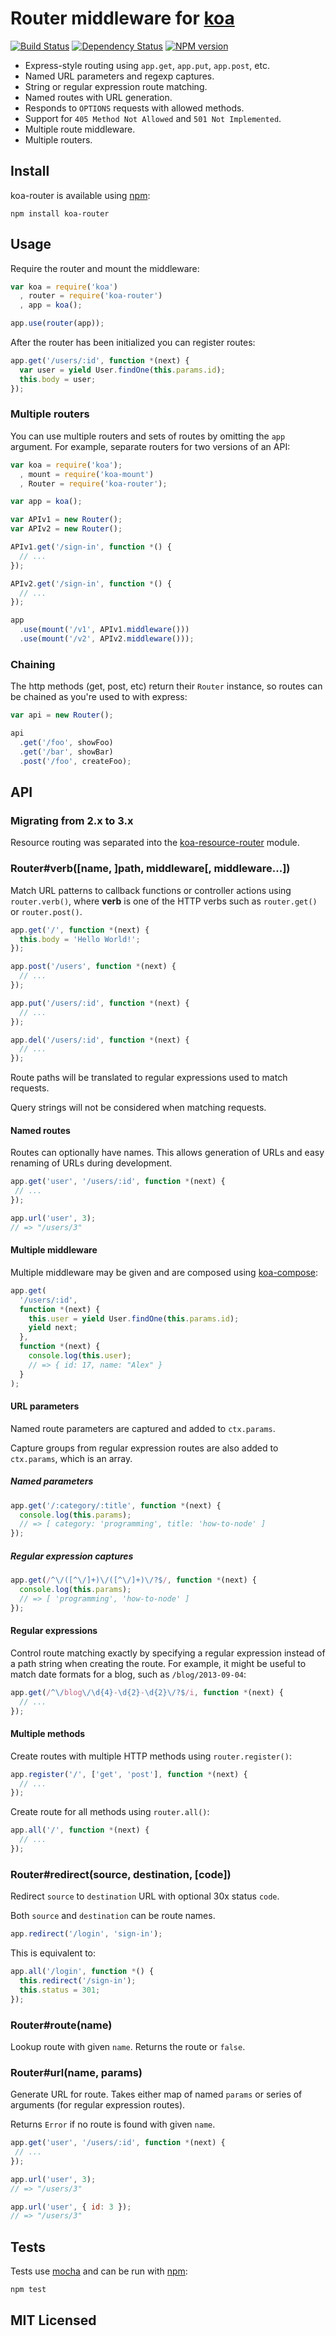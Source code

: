 # Router middleware for [koa](https://github.com/koajs/koa)

[![Build Status](https://secure.travis-ci.org/alexmingoia/koa-router.png)](http://travis-ci.org/alexmingoia/koa-router)
[![Dependency Status](https://david-dm.org/alexmingoia/koa-router.png)](http://david-dm.org/alexmingoia/koa-router)
[![NPM version](https://badge.fury.io/js/koa-router.png)](http://badge.fury.io/js/koa-router)

* Express-style routing using `app.get`, `app.put`, `app.post`, etc.
* Named URL parameters and regexp captures.
* String or regular expression route matching.
* Named routes with URL generation.
* Responds to `OPTIONS` requests with allowed methods.
* Support for `405 Method Not Allowed` and `501 Not Implemented`.
* Multiple route middleware.
* Multiple routers.

## Install

koa-router is available using [npm](https://npmjs.org):

```
npm install koa-router
```

## Usage

Require the router and mount the middleware:

```javascript
var koa = require('koa')
  , router = require('koa-router')
  , app = koa();

app.use(router(app));
```

After the router has been initialized you can register routes:

```javascript
app.get('/users/:id', function *(next) {
  var user = yield User.findOne(this.params.id);
  this.body = user;
});
```

### Multiple routers

You can use multiple routers and sets of routes by omitting the `app`
argument. For example, separate routers for two versions of an API:

```javascript
var koa = require('koa');
  , mount = require('koa-mount')
  , Router = require('koa-router');

var app = koa();

var APIv1 = new Router();
var APIv2 = new Router();

APIv1.get('/sign-in', function *() {
  // ...
});

APIv2.get('/sign-in', function *() {
  // ...
});

app
  .use(mount('/v1', APIv1.middleware()))
  .use(mount('/v2', APIv2.middleware()));
```

### Chaining

The http methods (get, post, etc) return their `Router` instance,
so routes can be chained as you're used to with express:

```js
var api = new Router();

api
  .get('/foo', showFoo)
  .get('/bar', showBar)
  .post('/foo', createFoo);
```

## API

### Migrating from 2.x to 3.x

Resource routing was separated into the
[koa-resource-router](https://github.com/alexmingoia/koa-resource-router)
module.

### Router#verb([name, ]path, middleware[, middleware...])

Match URL patterns to callback functions or controller actions using `router.verb()`,
where **verb** is one of the HTTP verbs such as `router.get()` or `router.post()`.

```javascript
app.get('/', function *(next) {
  this.body = 'Hello World!';
});

app.post('/users', function *(next) {
  // ...
});

app.put('/users/:id', function *(next) {
  // ...
});

app.del('/users/:id', function *(next) {
  // ...
});
```

Route paths will be translated to regular expressions used to match requests.

Query strings will not be considered when matching requests.

#### Named routes

Routes can optionally have names. This allows generation of URLs and easy
renaming of URLs during development.

```javascript
app.get('user', '/users/:id', function *(next) {
 // ...
});

app.url('user', 3);
// => "/users/3"
```

#### Multiple middleware

Multiple middleware may be given and are composed using
[koa-compose](https://github.com/koajs/koa-compose):

```javascript
app.get(
  '/users/:id',
  function *(next) {
    this.user = yield User.findOne(this.params.id);
    yield next;
  },
  function *(next) {
    console.log(this.user);
    // => { id: 17, name: "Alex" }
  }
);
```

#### URL parameters

Named route parameters are captured and added to `ctx.params`.

Capture groups from regular expression routes are also added to
`ctx.params`, which is an array.

##### Named parameters

```javascript
app.get('/:category/:title', function *(next) {
  console.log(this.params);
  // => [ category: 'programming', title: 'how-to-node' ]
});
```

##### Regular expression captures

```javascript
app.get(/^\/([^\/]+)\/([^\/]+)\/?$/, function *(next) {
  console.log(this.params);
  // => [ 'programming', 'how-to-node' ]
});
```

#### Regular expressions

Control route matching exactly by specifying a regular expression instead of
a path string when creating the route. For example, it might be useful to match
date formats for a blog, such as `/blog/2013-09-04`:

```javascript
app.get(/^\/blog\/\d{4}-\d{2}-\d{2}\/?$/i, function *(next) {
  // ...
});
```

#### Multiple methods

Create routes with multiple HTTP methods using `router.register()`:

```javascript
app.register('/', ['get', 'post'], function *(next) {
  // ...
});
```

Create route for all methods using `router.all()`:

```javascript
app.all('/', function *(next) {
  // ...
});
```

### Router#redirect(source, destination, [code])

Redirect `source` to `destination` URL with optional 30x status `code`.

Both `source` and `destination` can be route names.

```javascript
app.redirect('/login', 'sign-in');
```

This is equivalent to:

```javascript
app.all('/login', function *() {
  this.redirect('/sign-in');
  this.status = 301;
});
```

### Router#route(name)

Lookup route with given `name`. Returns the route or `false`.

### Router#url(name, params)

Generate URL for route. Takes either map of named `params` or series of
arguments (for regular expression routes).

Returns `Error` if no route is found with given `name`.

```javascript
app.get('user', '/users/:id', function *(next) {
 // ...
});

app.url('user', 3);
// => "/users/3"

app.url('user', { id: 3 });
// => "/users/3"
```

## Tests

Tests use [mocha](https://github.com/visionmedia/mocha) and can be run
with [npm](https://npmjs.org):

```
npm test
```

## MIT Licensed
